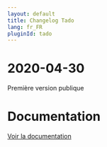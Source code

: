 ```yaml
---
layout: default
title: Changelog Tado
lang: fr_FR
pluginId: tado
---
```


# 2020-04-30

Première version publique

# Documentation

[Voir la documentation]({{site.baseurl}}/{{page.pluginId}})
